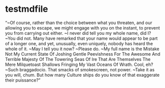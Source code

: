 # testmdfile
“~Of course, rather than the choice between what you threaten, and our allowing you to escape, we might engage with you on the instant, to prevent you from carrying out either.
~I never did tell you my whole name, did I?
~You did not. Many have remarked that your name would appear to be part of a longer one, and yet, unusually, even uniquely, nobody has heard the whole of it.
~May I tell you it now?
~Please do.
~My full name is the Mistake Not My Current State Of Joshing Gentle Peevishness For The Awesome And Terrible Majesty Of The Towering Seas Of Ire That Are Themselves The Mere Milquetoast Shallows Fringing My Vast Oceans Of Wrath. Cool, eh?
~Such braggadocio. That smacks of smokescreen, not power.
~Take it as you will, chum. But how many Culture ships do you know of that exaggerate their puissance?”

